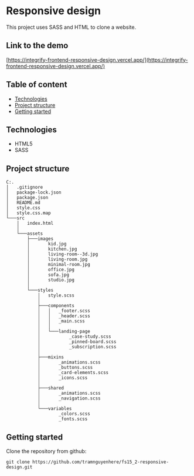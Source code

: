 # Responsive design

This project uses SASS and HTML to clone a website.

## Link to the demo

[https://integrify-frontend-responsive-design.vercel.app/](https://integrify-frontend-responsive-design.vercel.app/)

## Table of content

- [Technologies](#technologies)
- [Project structure](#project-structure)
- [Getting started](#getting-started)

<a name="technologies"></a>

## Technologies

- HTML5
- SASS

<a name="project-structure"></a>

## Project structure

```
C:.
│   .gitignore
│   package-lock.json
│   package.json
│   README.md
│   style.css
│   style.css.map
└───src
    │   index.html
    │
    └───assets
        ├───images
        │       kid.jpg
        │       kitchen.jpg
        │       living-room--3d.jpg
        │       living-room.jpg
        │       minimal-room.jpg
        │       office.jpg
        │       sofa.jpg
        │       studio.jpg
        │
        └───styles
            │   style.scss
            │
            ├───components
            │   │   _footer.scss
            │   │   _header.scss
            │   │   _main.scss
            │   │
            │   └───landing-page
            │           _case-study.scss
            │           _pinned-board.scss
            │           _subscription.scss
            │
            ├───mixins
            │       _animations.scss
            │       _buttons.scss
            │       _card-elements.scss
            │       _icons.scss
            │
            ├───shared
            │       _animations.scss
            │       _navigation.scss
            │
            └───variables
                    _colors.scss
                    _fonts.scss
```

<a name="getting-started"></a>

## Getting started

Clone the repository from github:

```
git clone https://github.com/tramnguyenhere/fs15_2-responsive-design.git
```
